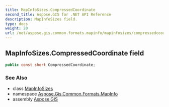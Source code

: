 ```yaml
---
title: MapInfoSizes.CompressedCoordinate
second_title: Aspose.GIS for .NET API Reference
description: MapInfoSizes field. 
type: docs
weight: 20
url: /net/aspose.gis.common.formats.mapinfo/mapinfosizes/compressedcoordinate/
---
```

## MapInfoSizes.CompressedCoordinate field

```csharp
public const short CompressedCoordinate;
```

### See Also

* class [MapInfoSizes](../)
* namespace [Aspose.Gis.Common.Formats.MapInfo](../../mapinfosizes/)
* assembly [Aspose.GIS](../../../)


